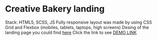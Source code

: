 # Creative Bakery landing
Stack: HTML5, SCSS, JS Fully responsive layout was made by using CSS Grid and Flexbox (mobiles, tablets, laptops, high screens) Desing of the landing page you could find [here](https://www.figma.com/file/zIi6yfSpSIV4dnTzwaXSjt/Bakerlab?node-id=0%3A1) Click the link to see [DEMO LINK](https://aleksandr-semerenko.github.io/layout_creativeBakery/)

